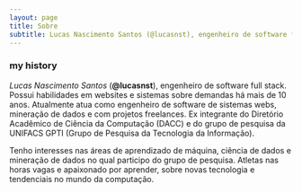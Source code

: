 ```yaml
---
layout: page
title: Sobre
subtitle: Lucas Nascimento Santos (@lucasnst), engenheiro de software full stack
---
```


### my history

*Lucas Nascimento Santos* (**@lucasnst**), engenheiro de software full stack. Possui habilidades em websites e sistemas sobre demandas há mais de 10 anos. Atualmente atua como engenheiro de software de sistemas webs, mineração de dados e com projetos freelances. Ex integrante do Diretório Acadêmico de Ciência da Computação (DACC) e do grupo de pesquisa da UNIFACS GPTI (Grupo de Pesquisa da Tecnologia da Informação).

Tenho interesses nas áreas de aprendizado de máquina, ciência de dados e mineração de dados no qual participo do grupo de pesquisa. Atletas nas horas vagas e apaixonado por aprender, sobre novas tecnologia e tendenciais no mundo da computação.